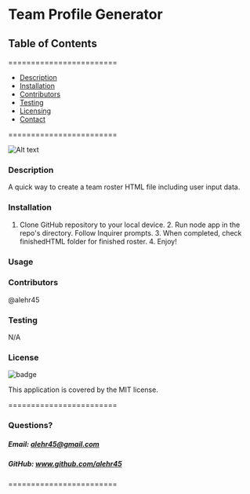 
# Team Profile Generator


## **Table of Contents**
========================
* [Description](#description)
* [Installation](#installation)
* [Contributors](#contributors)
* [Testing](#Testing)
* [Licensing](#Licenses)
* [Contact](#questions)

========================

![Alt text](/screenshot1.jpg?raw=true "Optional Title")

### **Description**  
A quick way to create a team roster HTML file including user input data.

### **Installation**  
1. Clone GitHub repository to your local device. 2. Run node app in the repo's directory. Follow Inquirer prompts. 3. When completed, check finishedHTML folder for finished roster. 4. Enjoy!

### **Usage**  


### **Contributors**  
@alehr45

### **Testing**  
N/A

### **License**  
![badge](https://img.shields.io/badge/license-MIT-brightgreen)  

This application is covered by the MIT license. 

========================

### Questions?
##### Email: alehr45@gmail.com
##### GitHub: www.github.com/alehr45  

========================
